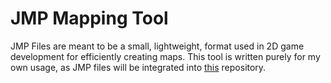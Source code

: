 # JMP Mapping Tool
JMP Files are meant to be a small, lightweight, format used in 2D game development for efficiently creating maps. This tool is written purely for my own usage, as JMP files will be integrated into [this](https://github.com/Captainjamason/Unnamed) repository. 